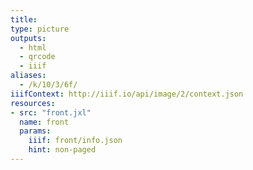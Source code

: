 ```yaml
---
title:
type: picture
outputs:
  - html
  - qrcode
  - iiif
aliases:
  - /k/10/3/6f/
iiifContext: http://iiif.io/api/image/2/context.json
resources:
- src: "front.jxl"
  name: front
  params:
    iiif: front/info.json
    hint: non-paged
---
```

